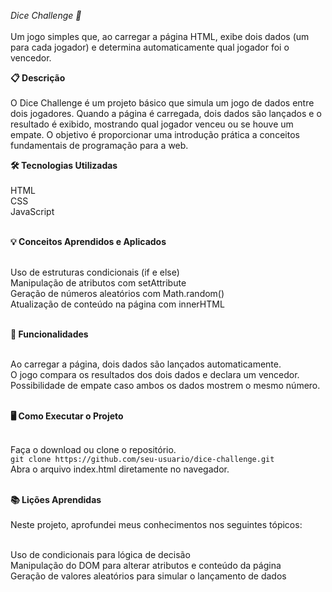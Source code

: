 *Dice Challenge 🎲*<br><br>
Um jogo simples que, ao carregar a página HTML, exibe dois dados (um para cada jogador) e determina automaticamente qual jogador foi o vencedor.

**📋 Descrição**<br><br>
O Dice Challenge é um projeto básico que simula um jogo de dados entre dois jogadores. Quando a página é carregada, dois dados são lançados e o resultado é exibido, mostrando qual jogador venceu ou se houve um empate. O objetivo é proporcionar uma introdução prática a conceitos fundamentais de programação para a web.

**🛠️ Tecnologias Utilizadas**<br><br>
HTML<br>
CSS<br>
JavaScript<br><br>


**💡 Conceitos Aprendidos e Aplicados**<br><br>

Uso de estruturas condicionais (if e else)<br>
Manipulação de atributos com setAttribute<br>
Geração de números aleatórios com Math.random()<br>
Atualização de conteúdo na página com innerHTML<br><br>


**🚀 Funcionalidades**<br><br>

Ao carregar a página, dois dados são lançados automaticamente.<br>
O jogo compara os resultados dos dois dados e declara um vencedor.<br>
Possibilidade de empate caso ambos os dados mostrem o mesmo número.<br><br>

**🖥️ Como Executar o Projeto**<br><br>


Faça o download ou clone o repositório.<br>
```git clone https://github.com/seu-usuario/dice-challenge.git``` <br>
Abra o arquivo index.html diretamente no navegador.<br><br>


**📚 Lições Aprendidas**<br><br>
Neste projeto, aprofundei meus conhecimentos nos seguintes tópicos:<br><br>

Uso de condicionais para lógica de decisão<br>
Manipulação do DOM para alterar atributos e conteúdo da página<br>
Geração de valores aleatórios para simular o lançamento de dados<br>

